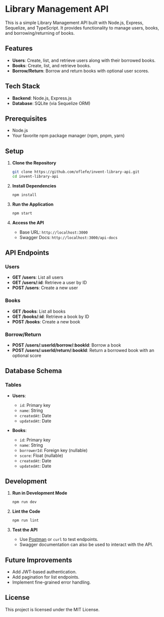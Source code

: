 # Library Management API

This is a simple Library Management API built with Node.js, Express, Sequelize, and TypeScript. It provides functionality to manage users, books, and borrowing/returning of books.

## Features

- **Users**: Create, list, and retrieve users along with their borrowed books.
- **Books**: Create, list, and retrieve books.
- **Borrow/Return**: Borrow and return books with optional user scores.

## Tech Stack

- **Backend**: Node.js, Express.js
- **Database**: SQLite (via Sequelize ORM)

## Prerequisites

- Node.js 
- Your favorite npm package manager (npm, pnpm, yarn)

## Setup

1. **Clone the Repository**

   ```bash
   git clone https://github.com/oflefe/invent-library-api.git
   cd invent-library-api
   ```

2. **Install Dependencies**

   ```bash
   npm install
   ```

3. **Run the Application**

   ```bash
   npm start
   ```

4. **Access the API**
   - Base URL: `http://localhost:3000`
   - Swagger Docs: `http://localhost:3000/api-docs`

## API Endpoints

### Users

- **GET /users**: List all users
- **GET /users/:id**: Retrieve a user by ID
- **POST /users**: Create a new user

### Books

- **GET /books**: List all books
- **GET /books/:id**: Retrieve a book by ID
- **POST /books**: Create a new book

### Borrow/Return

- **POST /users/:userId/borrow/:bookId**: Borrow a book
- **POST /users/:userId/return/:bookId**: Return a borrowed book with an optional score

## Database Schema

### Tables

- **Users**:

  - `id`: Primary key
  - `name`: String
  - `createdAt`: Date
  - `updatedAt`: Date

- **Books**:
  - `id`: Primary key
  - `name`: String
  - `borrowerId`: Foreign key (nullable)
  - `score`: Float (nullable)
  - `createdAt`: Date
  - `updatedAt`: Date

## Development

1. **Run in Development Mode**

   ```bash
   npm run dev
   ```

2. **Lint the Code**

   ```bash
   npm run lint
   ```

3. **Test the API**
   - Use [Postman](https://postman.com/) or `curl` to test endpoints.
   - Swagger documentation can also be used to interact with the API.

## Future Improvements

- Add JWT-based authentication.
- Add pagination for list endpoints.
- Implement fine-grained error handling.

## License

This project is licensed under the MIT License.
